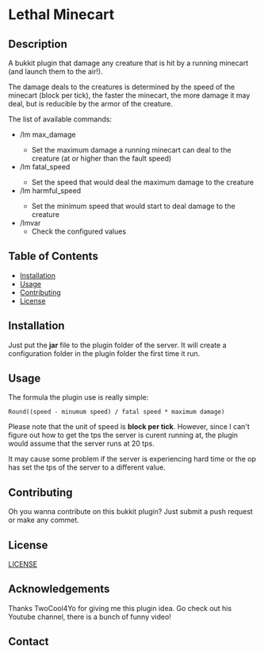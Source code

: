 # Lethal Minecart

## Description

A bukkit plugin that damage any creature that is hit by a running minecart (and launch them to the air!). 

The damage deals to the creatures is determined by the speed of the minecart (block per tick), the faster the minecart, the more damage it may deal, but is reducible by the armor of the creature.

The list of available commands:

- /lm max_damage <double>
  - Set the maximum damage a running minecart can deal to the creature (at or higher than the fault speed)
- /lm fatal_speed <double>
  - Set the speed that would deal the maximum damage to the creature
- /lm harmful_speed <double>
  - Set the minimum speed that would start to deal damage to the creature
- /lmvar
  - Check the configured values

## Table of Contents

- [Installation](#installation)
- [Usage](#usage)
- [Contributing](#contributing)
- [License](#license)

## Installation

Just put the **jar** file to the plugin folder of the server. It will create a configuration folder in the plugin folder the first time it run.

## Usage

The formula the plugin use is really simple:

``Round((speed - minumum speed) / fatal speed * maximum damage)``

Please note that the unit of speed is **block per tick**. However, since I can't figure out how to get the tps the server is curent running at, the plugin would assume that the server runs at 20 tps. 

It may cause some problem if the server is experiencing hard time or the op has set the tps of the server to a different value.

## Contributing

Oh you wanna contribute on this bukkit plugin? Just submit a push request or make any commet.

## License

[LICENSE](LICENSE)

## Acknowledgements

Thanks TwoCool4Yo for giving me this plugin idea. Go check out his Youtube channel, there is a bunch of funny video!

## Contact
